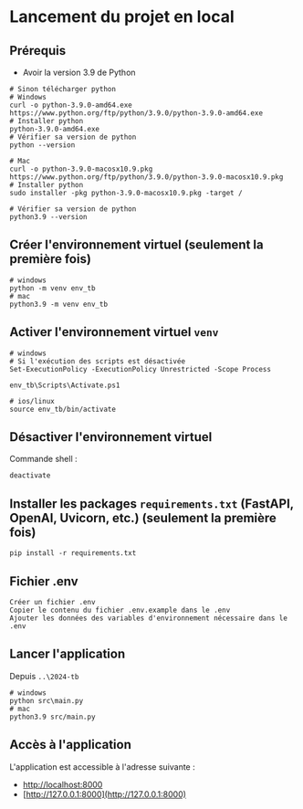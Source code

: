 # Lancement du projet en local
## Prérequis
- Avoir la version 3.9 de Python
```shell
# Sinon télécharger python 
# Windows
curl -o python-3.9.0-amd64.exe https://www.python.org/ftp/python/3.9.0/python-3.9.0-amd64.exe
# Installer python
python-3.9.0-amd64.exe
# Vérifier sa version de python
python --version

# Mac
curl -o python-3.9.0-macosx10.9.pkg https://www.python.org/ftp/python/3.9.0/python-3.9.0-macosx10.9.pkg
# Installer python
sudo installer -pkg python-3.9.0-macosx10.9.pkg -target /

# Vérifier sa version de python
python3.9 --version

```

## Créer l'environnement virtuel (seulement la première fois)
```shell
# windows
python -m venv env_tb
# mac 
python3.9 -m venv env_tb
```

## Activer l'environnement virtuel `venv`

```shell
# windows
# Si l'exécution des scripts est désactivée
Set-ExecutionPolicy -ExecutionPolicy Unrestricted -Scope Process

env_tb\Scripts\Activate.ps1

# ios/linux
source env_tb/bin/activate
```


## Désactiver l'environnement virtuel
Commande shell :
```shell
deactivate
```

## Installer les packages `requirements.txt` (FastAPI, OpenAI, Uvicorn, etc.) (seulement la première fois)
```shell
pip install -r requirements.txt
```

## Fichier .env
```
Créer un fichier .env
Copier le contenu du fichier .env.example dans le .env
Ajouter les données des variables d'environnement nécessaire dans le .env
```

## Lancer l'application
Depuis `..\2024-tb`
```shell
# windows
python src\main.py
# mac 
python3.9 src/main.py
```

## Accès à l'application
L'application est accessible à l'adresse suivante :
- [http://localhost:8000](http://localhost:8000)
- [http://127.0.0.1:8000](http://127.0.0.1:8000)
